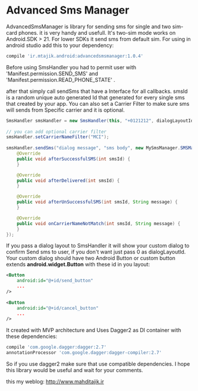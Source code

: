 # Advanced Sms Manager
AdvancedSmsManager is library for sending sms for single and two sim-card phones. it is very handy and usefull. It's two-sim mode works on Android.SDK > 21. For lower SDKs it send sms from default sim.
For using in android studio add this to your dependency:

```groovy
compile 'ir.mtajik.android:advancedsmsmanager:1.0.4'                    
```

Before using SmsHandler you had to permit user with 'Manifest.permission.SEND_SMS' and 'Manifest.permission.READ_PHONE_STATE' . 
    
after that simply call sendSms that have a Interface for all callbacks. smsId is a random unique auto generated Id that generated for every single sms that created by your app.
You can also set a Carrier Filter to make sure sms will sends from Specific carrier and it is optional.         

```java
SmsHandler smsHandler = new SmsHandler(this, "+0121212", dialogLayoutId);
        
// you can add optional carrier filter
smsHandler.setCarrierNameFilter("MCI");
        
smsHandler.sendSms("dialog message", "sms body", new MySmsManager.SMSManagerCallBack() {
    @Override
    public void afterSuccessfulSMS(int smsId) {        
    }

    @Override
    public void afterDelivered(int smsId) {
    }

    @Override
    public void afterUnSuccessfulSMS(int smsId, String message) {
    }

    @Override
    public void onCarrierNameNotMatch(int smsId, String message) {
    }
});
```

If you pass a dialog layout to SmsHandler it will show your custom dialog to confirm Send sms to user, if you don't want just pass 0 as dialogLayoutId. Your custom dialog should have two Android Button or custom button extends **android.widget.Button** with these id in you layout:

```xml
<Button
	android:id="@+id/send_button"
	...
/>
            
<Button
	android:id="@+id/cancel_button"
	...
/>
```           

It created with MVP architecture and Uses Dagger2 as DI container with these dependencies:


```groovy
compile 'com.google.dagger:dagger:2.7'
annotationProcessor 'com.google.dagger:dagger-compiler:2.7'
```           
           
So if you use dagger2 make sure that use compatible dependencies. I hope this library would be useful and wait for your comments.

this my weblog: http://www.mahditajik.ir


